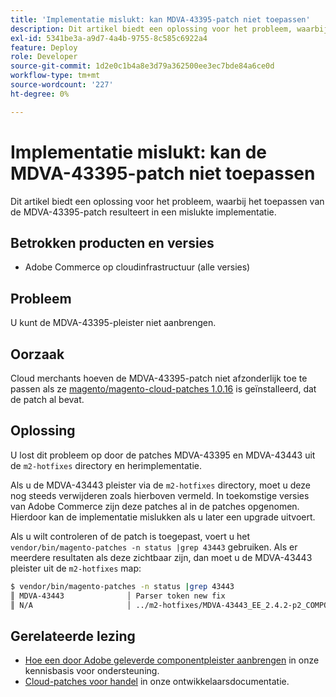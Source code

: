 ```yaml
---
title: 'Implementatie mislukt: kan MDVA-43395-patch niet toepassen'
description: Dit artikel biedt een oplossing voor het probleem, waarbij het toepassen van de MDVA-43395-patch resulteert in een mislukte implementatie.
exl-id: 5341be3a-a9d7-4a4b-9755-8c585c6922a4
feature: Deploy
role: Developer
source-git-commit: 1d2e0c1b4a8e3d79a362500ee3ec7bde84a6ce0d
workflow-type: tm+mt
source-wordcount: '227'
ht-degree: 0%

---
```


# Implementatie mislukt: kan de MDVA-43395-patch niet toepassen

Dit artikel biedt een oplossing voor het probleem, waarbij het toepassen van de MDVA-43395-patch resulteert in een mislukte implementatie.

## Betrokken producten en versies

* Adobe Commerce op cloudinfrastructuur (alle versies)

## Probleem

U kunt de MDVA-43395-pleister niet aanbrengen.

## Oorzaak

Cloud merchants hoeven de MDVA-43395-patch niet afzonderlijk toe te passen als ze [magento/magento-cloud-patches 1.0.16](https://devdocs.magento.com/cloud/release-notes/mcp-release-notes.html#v1016) is geïnstalleerd, dat de patch al bevat.

## Oplossing

U lost dit probleem op door de patches MDVA-43395 en MDVA-43443 uit de `m2-hotfixes` directory en herimplementatie.

Als u de MDVA-43443 pleister via de `m2-hotfixes` directory, moet u deze nog steeds verwijderen zoals hierboven vermeld. In toekomstige versies van Adobe Commerce zijn deze patches al in de patches opgenomen. Hierdoor kan de implementatie mislukken als u later een upgrade uitvoert.

Als u wilt controleren of de patch is toegepast, voert u het `vendor/bin/magento-patches -n status |grep 43443` gebruiken.
Als er meerdere resultaten als deze zichtbaar zijn, dan moet u de MDVA-43443 pleister uit de `m2-hotfixes` map:

```bash
$ vendor/bin/magento-patches -n status |grep 43443
║ MDVA-43443              │ Parser token new fix                                         │ Other           │ Adobe Commerce Support │ Applied     │ Patch type: Required                                     ║
║ N/A                     │ ../m2-hotfixes/MDVA-43443_EE_2.4.2-p2_COMPOSER_v1.patch      │ Other           │ Local                  │ Applied     │ Patch type: Custom                                       ║
```

## Gerelateerde lezing

* [Hoe een door Adobe geleverde componentpleister aanbrengen](/help/how-to/general/how-to-apply-a-composer-patch-provided-by-magento.md) in onze kennisbasis voor ondersteuning.
* [Cloud-patches voor handel](https://devdocs.magento.com/cloud/release-notes/mcp-release-notes.html#v1016) in onze ontwikkelaarsdocumentatie.

